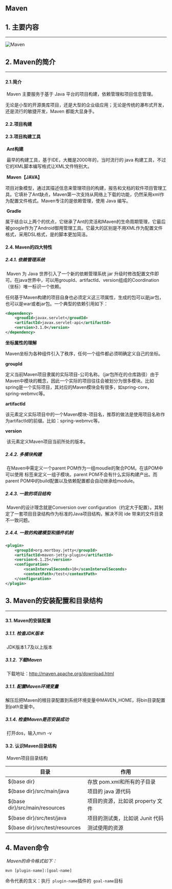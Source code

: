 ## Maven

## 1. 主要内容

------

![Maven](https://s2.loli.net/2022/02/14/MjYQnCILkc7Eo5a.png)

## 2. Maven的简介

------

#### 2.1.简介

​	Maven 主要服务于基于 Java 平台的项目构建，依赖管理和项目信息管理。

​	无论是小型的开源类库项目，还是大型的企业级应用；无论是传统的瀑布式开发，还是流行的敏捷开发，Maven 都能大显身手。

#### 2.2.项目构建

#### 2.3.项目构建工具

​		__Ant构建__

​	最早的构建工具，基于IDE，大概是2000年的，当时流行的 java 构建工具，不过它的XML脚本编写格式让XML文件特别大。

​		__Maven【JAVA】__

​	项目对象模型，通过其描述信息来管理项目的构建，报告和文档的软件项目管理工具。它填补了Ant缺点，Maven第一次支持从网络上下载的功能，仍然采用xml作为配置文件格式。Maven专注的是依赖管理，使用 Java 编写。

​		**Gradle**

​	属于结合以上两个的优点，它继承了Ant的灵活和Maven的生命周期管理，它最后被google作为了Android御用管理工具。它最大的区别是不用XML作为配置文件格式，采用DSL格式，是的脚本更加简洁。

#### 2.4. Maven的四大特性

##### 2.4.1. 依赖管理系统

​	Maven 为 Java 世界引入了一个新的依赖管理系统 jar 升级时修改配置文件即可。在java世界中，可以用groupId、artifactId、version组成的Coordination（坐标）唯一标识一个依赖。

​	任何基于Maven构建的项目自身也必须定义这三项属性，生成的包可以是jar包，也可以是war或者jar包。一个典型的依赖引用如下：

```xml
<dependency>
	<groudId>javax.servlet</groudId>
    <artifactId>javax.servlet-api</artifactId>
    <version>3.1.0</version>
</dependency>
```

**坐标属性的理解**

​	Maven坐标为各种组件引入了秩序，任何一个组件都必须明确定义自己的坐标。

**groupId**

​	定义当前Maven项目隶属的实际项目-公司名称。（jar包所在的仓库路径）由于Maven中模块的概念，因此一个实际的项目往往会被划分为很多模块。比如spring是一个实际项目，其对应的Maven模块会有很多，如spring-core，spring-webmvc等。

**artifactId**

​	该元素定义实际项目中的一个Maven模块-项目名，推荐的做法是使用项目名称作为artifactId的前缀。比如：spring-webmvc等。

**version**

​	该元素定义Maven项目当前所处的版本。

##### 2.4.2. 多模块构建

​	在Maven中需定义一个parent POM作为一组moudle的聚合POM。在该POM中可以使用<modules> 标签来定义一组子模块。parent POM不会有什么实际构建产出。而parent POM中的build配置以及依赖配置都会自动继承给module。

##### 2.4.3. 一致的项目结构

​	Maven的设计理念就是Conversion over configuration（约定大于配置）。其制定了一套项目目录结构作为标准的Java项目结构，解决不同 ide 带来的文件目录不一致问题。

##### 2.4.4. 一致的构建模型和插件机制

```xml
<plugin>
	<groupId>org.mortbay.jetty</groupId>
    <artifactId>maven-jetty-plugin</artifactId>
    <version>6.1.25</version>
    <configuration>
    	<scanIntervalSeconds>10</scanIntervalSeconds>
        <contextPath>/test</contextPath>
    </configuration>
</plugin>
```

## 3. Maven的安装配置和目录结构

------

#### 3.1. Maven的安装配置

##### 3.1.1. 检查JDK版本

​	JDK版本1.7及以上版本

##### 3.1.2. 下载Maven

​	下载地址：http://maven.apache.org/download.html

##### 3.1.1. 配置Maven环境变量

​	解压后把Maven的根目录配置到系统环境变量中MAVEN_HOME，将bin目录配置到path变量中。

##### 3.1.4. 检查Maven是否安装成功

​	打开dos，输入mvn -v

#### 3.2. 认识Maven目录结构

​	Maven项目目录结构

| 目录                           | 作用                             |
| ------------------------------ | -------------------------------- |
| ${base dir}                    | 存放 pom.xml和所有的子目录       |
| ${base dir}/src/main/java      | 项目的 java 源代码               |
| ${base dir}/src/main/resources | 项目的资源，比如说 property 文件 |
| ${base dir}/src/test/java      | 项目的测试类，比如说 Junit 代码  |
| ${base dir}/src/test/resources | 测试使用的资源                   |

## 4. Maven命令

​	_Maven的命令格式如下：_

```shell
mvn [plugin-name]:[goal-name]
```

命令代表的含义：执行` plugin-name`插件的` goal-name`目标
